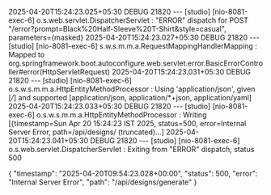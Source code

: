 2025-04-20T15:24:23.025+05:30 DEBUG 21820 --- [studio] [nio-8081-exec-6] o.s.web.servlet.DispatcherServlet        : "ERROR" dispatch for POST "/error?prompt=Black%20Half-Sleeve%20T-Shirt&style=casual", parameters={masked}
2025-04-20T15:24:23.027+05:30 DEBUG 21820 --- [studio] [nio-8081-exec-6] s.w.s.m.m.a.RequestMappingHandlerMapping : Mapped to org.springframework.boot.autoconfigure.web.servlet.error.BasicErrorController#error(HttpServletRequest)
2025-04-20T15:24:23.031+05:30 DEBUG 21820 --- [studio] [nio-8081-exec-6] o.s.w.s.m.m.a.HttpEntityMethodProcessor  : Using 'application/json', given [*/*] and supported [application/json, application/*+json, application/yaml]
2025-04-20T15:24:23.033+05:30 DEBUG 21820 --- [studio] [nio-8081-exec-6] o.s.w.s.m.m.a.HttpEntityMethodProcessor  : Writing [{timestamp=Sun Apr 20 15:24:23 IST 2025, status=500, error=Internal Server Error, path=/api/designs/ (truncated)...]
2025-04-20T15:24:23.041+05:30 DEBUG 21820 --- [studio] [nio-8081-exec-6] o.s.web.servlet.DispatcherServlet        : Exiting from "ERROR" dispatch, status 500


{
"timestamp": "2025-04-20T09:54:23.028+00:00",
"status": 500,
"error": "Internal Server Error",
"path": "/api/designs/generate"
}